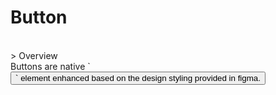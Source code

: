 # Button
<br />
> Overview
 <br />
 Buttons are native `<button>` element enhanced based on the design styling provided in figma. 


